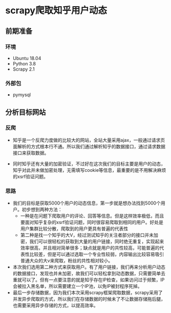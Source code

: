 # scrapy爬取知乎用户动态

## 前期准备

### 环境

- Ubuntu 18.04
- Python 3.8
- Scrapy 2.1

### 外部包

- pymysql

## 分析目标网站

### 反爬

- 知乎是一个反爬力度做的比较大的网站，全站大量采用ajax，一般通过请求页面解析的方式根本行不通。所以我们通过解析知乎的数据接口，通过请求数据接口来获取数据。

- 同时知乎还有大量的加密验证，不过好在这次我们的目标主要是用户的动态，知乎对此并未做加密处理，无需填写cookie等信息，最重要的是不用解决麻烦的xsrf验证问题。

### 思路

- 我们的目标是获取5000个用户的动态信息，第一步就是想办法找到5000个用户。初步想到两种方法：
  - 一种是在问题下爬取用户的评论、回答等信息。但是这样效率极低，而且要面对知乎复杂的xsrf验证问题，同时很容易爬取到相同的用户。好处是用户集群比较分散，爬取到的用户更具有普遍的代表性
  - 第二种是找一个知乎的大V，经过测试知乎的关注者部分的接口并未加密，我们可以很轻松的获取到大量的用户链接，同时绝无重复，实现起来效率很高，并且相对简单很多；缺点就是用户的共性较高，可能普遍的代表性比较差，但是可以通过选取一个专业性较弱，内容输出比较容易吸引普通大众的大v来爬取，粉丝的共性相对较小。
- 本次我们选用第二种方式来获取用户。有了用户链接，我们再来分析用户动态的数据接口，发现也并未加密，故我们可以轻松拿到动态数据，只需要简单去重就可以了。但有一点要注意的就是知乎存在IP检查，如果访问过于频繁，IP会被拉入黑名单，所以需要建立一个IP池，以免IP被封程序死掉。
- 最后一步存储数据，因为我们本次采用scrapy框架爬取数据，scrapy采用了并发异步爬取的方式，所以我们在存储数据的时候未了不让数据存储拖后腿，也需要采用异步存储的方式，以提高效率。

